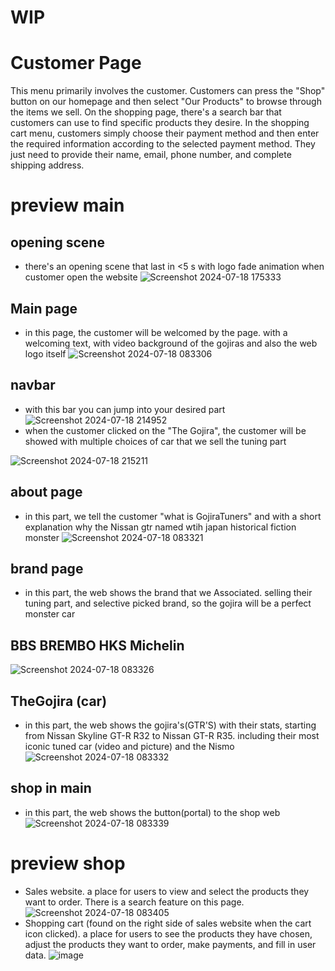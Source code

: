 # WIP

# Customer Page
This menu primarily involves the customer. Customers can press the "Shop" button on our homepage and then select "Our Products" to browse through the items we sell. On the shopping page, there's a search bar that customers can use to find specific products they desire. In the shopping cart menu, customers simply choose their payment method and then enter the required information according to the selected payment method. They just need to provide their name, email, phone number, and complete shipping address.

# preview main

## opening scene
- there's an opening scene that last in <5 s with logo fade animation when customer open the website
![Screenshot 2024-07-18 175333](https://github.com/user-attachments/assets/0f76ae06-8a1d-4196-a62c-877d38de4f77)

## Main page
- in this page, the customer will be welcomed by the page. with a welcoming text, with video background of the gojiras and also the web logo itself
![Screenshot 2024-07-18 083306](https://github.com/user-attachments/assets/6f97b206-622d-44d9-a552-d376c9c3985a)

## navbar
- with this bar you can jump into your desired part
![Screenshot 2024-07-18 214952](https://github.com/user-attachments/assets/dea434c0-d236-4137-bc1b-ec1eaf53dec8)
- when the customer clicked on the "The Gojira", the customer will be showed with multiple choices of car that we sell the tuning part
  
![Screenshot 2024-07-18 215211](https://github.com/user-attachments/assets/ffeb987b-9906-4314-b5ca-5acf77bfdb3c)

## about page
- in this part, we tell the customer "what is GojiraTuners" and with a short explanation why the Nissan gtr named wtih japan historical fiction monster
![Screenshot 2024-07-18 083321](https://github.com/user-attachments/assets/29da0a91-a5bd-4ac5-9281-7b1f7ed72e06)

## brand page
- in this part, the web shows the brand that we Associated. selling their tuning part, and selective picked brand, so the gojira will be a perfect monster car
## BBS  BREMBO  HKS  Michelin
![Screenshot 2024-07-18 083326](https://github.com/user-attachments/assets/bc1ef5dd-f9a1-4542-aed5-eb4c9fdfa74d)

## TheGojira (car)
- in this part, the web shows the gojira's(GTR'S) with their stats, starting from Nissan Skyline GT-R R32 to Nissan GT-R R35. including their most iconic tuned car (video and picture) and the Nismo
![Screenshot 2024-07-18 083332](https://github.com/user-attachments/assets/99819b1b-2b73-4f2b-9db8-1a13154edf54)

## shop in main
- in this part, the web shows the button(portal) to the shop web
![Screenshot 2024-07-18 083339](https://github.com/user-attachments/assets/190ab2e4-aa9d-4b1a-989b-4aebe4d79ca6)

# preview shop
- Sales website. a place for users to view and select the products they want to order. There is a search feature on this page.
![Screenshot 2024-07-18 083405](https://github.com/user-attachments/assets/f6b902da-8a52-4212-993c-e49a699b93cd)
- Shopping cart (found on the right side of sales website when the cart icon clicked). a place for users to see the products they have chosen, adjust the products they want to order, make payments, and fill in user data.
![image](https://github.com/user-attachments/assets/4bc812e9-9c1f-4992-bb50-61718a6a83b0)



